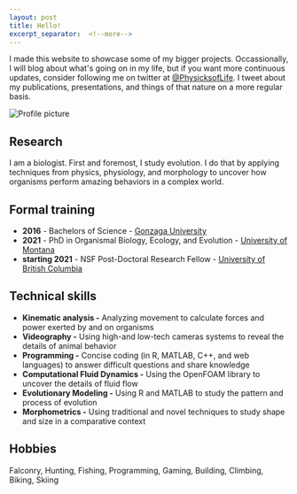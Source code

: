 ```yaml
---
layout: post
title: Hello!
excerpt_separator:  <!--more-->
---
```


I made this website to showcase some of my bigger projects. Occassionally, I will blog about what's going on in my life, but if you want more continuous updates, consider following me on twitter at [@PhysicksofLife](https://twitter.com/PhysicksofLife). I tweet about my publications, presentations, and things of that nature on a more regular basis.

![Profile picture](https://lapsansky.org/assets/images/profile.jpg)

## Research

I am a biologist. First and foremost, I study evolution. I do that by applying techniques from physics, physiology, and morphology to uncover how organisms perform amazing behaviors in a complex world.

## Formal training

* **2016** - Bachelors of Science - [Gonzaga University](https://www.gonzaga.edu/)
* **2021** - PhD in Organismal Biology, Ecology, and Evolution - [University of Montana](https://hs.umt.edu/dbs/default.php)
* **starting 2021** - NSF Post-Doctoral Research Fellow - [University of British Columbia](https://www.zoology.ubc.ca/)

## Technical skills

* **Kinematic analysis -** Analyzing movement to calculate forces and power exerted by and on organisms
* **Videography -** Using high-and low-tech cameras systems to reveal the details of animal behavior
* **Programming -** Concise coding (in R, MATLAB, C++, and web languages) to answer difficult questions and share knowledge
* **Computational Fluid Dynamics -** Using the OpenFOAM library to uncover the details of fluid flow
* **Evolutionary Modeling -** Using R and MATLAB to study the pattern and process of evolution
* **Morphometrics -** Using traditional and novel techniques to study shape and size in a comparative context

## Hobbies
Falconry, Hunting, Fishing, Programming, Gaming, Building, Climbing, Biking, Skiing
